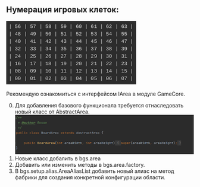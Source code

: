  ## Нумерация игровых клеток:

![chess](images/area_squares.png)

 Рекомендую ознакомиться с интерфейсом IArea в модуле GameCore.

 0. Для добавления базового функционала требуется отнаследовать новый класс от AbstractArea.
 ![chess](images/area_parent.png)  
 1. Новые класс добалить в bgs.area
 2. Добавить или изменить методы в bgs.area.factory. 
 3. В bgs.setup.alias.AreaAliasList добавить новый алиас на метод фабрики для создания конкретной конфигурации области.